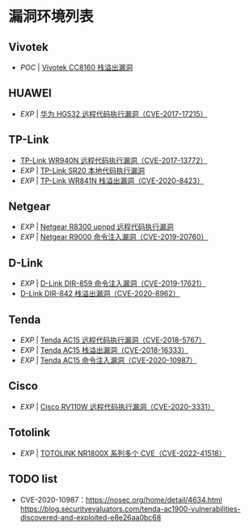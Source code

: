 # 漏洞环境列表

## Vivotek

- *POC* | [Vivotek CC8160 栈溢出漏洞](https://github.com/VulnTotal-Team/IoT-vulhub/tree/master/VIVOTEK/remote_stack_overflow)

## HUAWEI

- *EXP* | [华为 HG532 远程代码执行漏洞（CVE-2017-17215）](https://github.com/VulnTotal-Team/IoT-vulhub/tree/master/HUAWEI/CVE-2017-17215)

## TP-Link

- [TP-Link WR940N 远程代码执行漏洞（CVE-2017-13772）](https://github.com/VulnTotal-Team/IoT-vulhub/tree/master/TP-Link/CVE-2017-13772)
- *EXP* | [TP-Link SR20 本地代码执行漏洞](https://github.com/VulnTotal-Team/IoT-vulhub/tree/master/TP-Link/tddp-rce)
- *EXP* | [TP-Link WR841N 栈溢出漏洞（CVE-2020-8423）](https://github.com/VulnTotal-Team/IoT-vulhub/tree/master/TP-Link/CVE-2020-8423)

## Netgear

- *EXP* | [Netgear R8300 upnpd 远程代码执行漏洞](https://github.com/VulnTotal-Team/IoT-vulhub/tree/master/Netgear/PSV-2020-0211)
- *EXP* | [Netgear R9000 命令注入漏洞（CVE-2019-20760）](https://github.com/VulnTotal-Team/IoT-vulhub/tree/master/Netgear/CVE-2019-20760)

## D-Link

- *EXP* | [D-Link DIR-859 命令注入漏洞（CVE-2019-17621）](https://github.com/VulnTotal-Team/IoT-vulhub/tree/master/D-Link/CVE-2019-17621)
- [D-Link DIR-842 栈溢出漏洞（CVE-2020-8962）](https://github.com/VulnTotal-Team/IoT-vulhub/tree/master/D-Link/CVE-2020-8962)

## Tenda

- *EXP* | [Tenda AC15 远程代码执行漏洞（CVE-2018-5767）](https://github.com/VulnTotal-Team/IoT-vulhub/tree/master/Tenda/CVE-2018-5767)
- *EXP* | [Tenda AC15 栈溢出漏洞（CVE-2018-16333）](https://github.com/VulnTotal-Team/IoT-vulhub/tree/master/Tenda/CVE-2018-16333)
- *EXP* | [Tenda AC15 命令注入漏洞（CVE-2020-10987）](https://github.com/VulnTotal-Team/IoT-vulhub/tree/master/Tenda/CVE-2020-10987)

## Cisco

- *EXP* | [Cisco RV110W 远程代码执行漏洞（CVE-2020-3331）](https://github.com/VulnTotal-Team/IoT-vulhub/tree/master/Cisco/CVE-2020-3331)

## Totolink

- *EXP* | [TOTOLINK NR1800X 系列多个 CVE（CVE-2022-41518）](https://github.com/VulnTotal-Team/IoT-vulhub/tree/master/Totolink/CVE-2022-41518)

## TODO list

- CVE-2020-10987：https://nosec.org/home/detail/4634.html https://blog.securityevaluators.com/tenda-ac1900-vulnerabilities-discovered-and-exploited-e8e26aa0bc68
